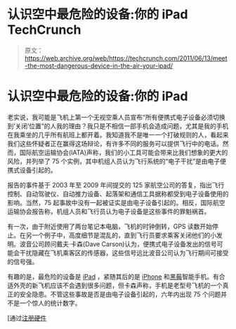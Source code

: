 # 认识空中最危险的设备:你的 iPad TechCrunch

> 原文：<https://web.archive.org/web/https://techcrunch.com/2011/06/13/meet-the-most-dangerous-device-in-the-air-your-ipad/>

# 认识空中最危险的设备:你的 iPad

老实说，我可能是飞机上第一个无视空乘人员宣布“所有便携式电子设备必须切换到‘关闭’位置”的人我的理由？我只是不相信一部手机会造成问题，尤其是我的手机在我乘坐的几乎所有航班上都开着。我知道我不是唯一一个打破规则的人，看起来我们这些怀疑者正在赢得这场辩论，有许多不同的服务可以提供飞行中的电话。然而，国际航空运输协会(IATA)声称，我们的小工具可能会带来比我们想象的更大的风险，并列举了 75 个实例，其中机组人员认为飞行系统的“电子干扰”是由电子便携式设备引起的。

报告的事件基于 2003 年至 2009 年间提交的 125 家航空公司的答复，指出飞行控制、自动驾驶仪、自动推力设备、起落架和通信工具据称都受到电子设备使用的影响。当然，75 起事故中没有一起被证实是由电子设备引起的。相反，国际航空运输协会报告称，机组人员和飞行员认为电子设备是这些事件的罪魁祸首。

有一次，由于附近使用了两台笔记本电脑，飞机的时钟倒转，GPS 读数开始停止。在另一个例子中，高度细节是混乱的，直到飞行员要求乘客关闭他们的小发明。波音公司顾问戴夫·卡森(Dave Carson)认为，便携式电子设备发出的信号可能会干扰隐藏在飞机乘客区的传感器，这些信号远比波音公司认为飞行期间可接受的信号强。

有趣的是，最危险的设备是 [iPad](https://web.archive.org/web/20221207212953/http://crunchgear.com/tag/ipad) ，紧随其后的是 [iPhone](https://web.archive.org/web/20221207212953/http://crunchgear.com/tag/iphone) 和[黑莓](https://web.archive.org/web/20221207212953/http://crunchgear.com/tag/blackberry)智能手机。有合适外壳的新飞机应该不会遇到很多问题，但卡森声称，手机是老型号飞机的一个真正的安全隐患。不管这些事故是否是由电子设备引起的，六年内出现 75 个问题并不是一个惊人的统计数字。

[通过[注册硬件](https://web.archive.org/web/20221207212953/http://www.reghardware.com/2011/06/13/electronic_device_pose_risk_to_airplane_safety/)